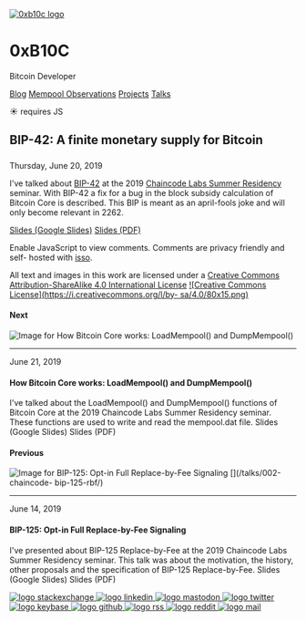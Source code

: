[ ![0xb10c logo](/0xb10c.png) ](/)

# 0xB10C

Bitcoin Developer

[Blog](/) [Mempool Observations](/mempool-observations) [Projects](/projects)
[Talks](/talks)

☀  requires JS

##  BIP-42: A finite monetary supply for Bitcoin

#####

Thursday, June 20, 2019

I've talked about
[BIP-42](https://github.com/bitcoin/bips/blob/master/bip-0042.mediawiki) at
the 2019 [Chaincode Labs Summer Residency](https://residency.chaincode.com/)
seminar. With BIP-42 a fix for a bug in the block subsidy calculation of
Bitcoin Core is described. This BIP is meant as an april-fools joke and will
only become relevant in 2262.

[Slides (Google
Slides)](https://docs.google.com/presentation/d/1nY1KVy4WFhNM9AE92vwo4O1C6GUId7jJBJb1bp9dDUc)
[Slides (PDF)](/pdfs/bip42.pdf)

Enable JavaScript to view comments. Comments are privacy friendly and self-
hosted with [isso](https://posativ.org/isso/).

All text and images in this work are licensed under a [Creative Commons
Attribution-ShareAlike 4.0 International
License](http://creativecommons.org/licenses/by-sa/4.0/) [![Creative Commons
License](https://i.creativecommons.org/l/by-
sa/4.0/80x15.png)](http://creativecommons.org/licenses/by-sa/4.0/)

#### Next

![Image for How Bitcoin Core works: LoadMempool\(\) and
DumpMempool\(\)](/data/talks/chaincode-mempool-dat/header.png)
[](/talks/004-chaincode-how-core-works/)

* * *

June 21, 2019

#### How Bitcoin Core works: LoadMempool() and DumpMempool()

I've talked about the LoadMempool() and DumpMempool() functions of Bitcoin
Core at the 2019 Chaincode Labs Summer Residency seminar. These functions are
used to write and read the mempool.dat file. Slides (Google Slides) Slides
(PDF)

[](/talks/004-chaincode-how-core-works/)

#### Previous

![Image for BIP-125: Opt-in Full Replace-by-Fee
Signaling](/data/talks/chaincode-bip125/header.png) [](/talks/002-chaincode-
bip-125-rbf/)

* * *

June 14, 2019

#### BIP-125: Opt-in Full Replace-by-Fee Signaling

I've presented about BIP-125 Replace-by-Fee at the 2019 Chaincode Labs Summer
Residency seminar. This talk was about the motivation, the history, other
proposals and the specification of BIP-125 Replace-by-Fee. Slides (Google
Slides) Slides (PDF)

[](/talks/002-chaincode-bip-125-rbf/)

[ ![logo stackexchange](/img/footer/stackexchange.svg)
](https://bitcoin.stackexchange.com/users/63817/0xb10c) [ ![logo
linkedin](/img/footer/linkedin.svg) ](https://linkedin.com/in/0xb10c) [ ![logo
mastodon](/img/footer/mastodon.svg) ](https://x0f.org/@0xb10c) [ ![logo
twitter](/img/footer/twitter.svg) ](https://twitter.com/0xb10c) [ ![logo
keybase](/img/footer/keybase.svg) ](https://keybase.io/b10c) [ ![logo
github](/img/footer/github.svg) ](https://github.com/0xb10c) [ ![logo
rss](/img/footer/rss.svg) ](https://b10c.me/feed.xml) [ ![logo
reddit](/img/footer/reddit.svg) ](https://reddit.com/u/0xb10c) [ ![logo
mail](/img/footer/gmail.svg) ](mailto:0xb10c+b10c-me@gmail.com)

